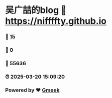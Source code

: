 # 吴广喆的blog :link: https://niffffty.github.io 
### :page_facing_up: [15](https://niffffty.github.io/tag.html) 
### :speech_balloon: 0 
### :hibiscus: 55636 
### :alarm_clock: 2025-03-20 15:09:20 
### Powered by :heart: [Gmeek](https://github.com/Meekdai/Gmeek)
